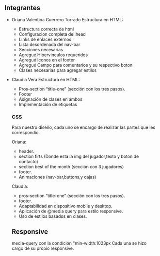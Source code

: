  ## Integrantes
- Oriana Valentina Guerrero Torrado
    Estructura en HTML:
    * Estructura correcta de html
    * Configuracion completa del head
    * Links de enlaces externos
    * Lista desordenada del nav-bar
    * Secciones necesarias
    * Agregué Hipervinculos requeridos
    * Agregué Iconos en el footer
    * Agregué Campo para comentarios y su respectivo boton
    * Clases necesarias para agregar estilos

- Claudia Vera
    Estructura en HTML: 
    * Pros-section “title-one” (sección con los tres pasos).
    * Footer
    * Asignación de clases en ambos
    * Implementación de etiquetas 

  ### CSS 

    Para nuestro diseño, cada uno se encargo de realizar las partes que les correspondio.

    Oriana:
    * header.
    * section firts (Donde esta la img del jugador,texto y boton de contacto)
    * section best of the month (sección con 3 jugadores)
    * footer.
    * Animaciones (nav-bar,buttons,y cajas)

    Claudia:
    * pros-section “title-one” (sección con los tres pasos).
    * footer.
    * Adaptabilidad en dispositivo mobile y desktop.
    * Aplicación de @media query para estilo responsive.
    * Uso de estilos basados en clases.

    ## Responsive

    media-query con la condición "min-width:1023px
    Cada una se hizo cargo de su propio responsive.



